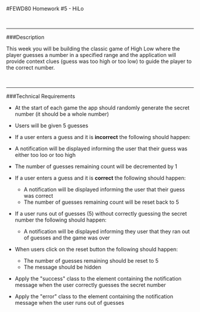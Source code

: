 #FEWD80 Homework #5 - HiLo

<br>

---

###Description

This week you will be building the classic game of High Low where the player guesses a number in a specified range and the application will provide context clues (guess was too high or too low) to guide the player to the correct number.

<br>

---

###Technical Requirements

- At the start of each game the app should randomly generate the secret number (it should be a whole number)
- Users will be given 5 guesses
- If a user enters a guess and it is **incorrect** the following should happen:
 - A notification will be displayed informing the user that their guess was either too loo or too high
 - The number of guesses remaining count will be decremented by 1

- If a user enters a guess and it is **correct** the following should happen:
  - A notification will be displayed informing the user that their guess was correct
  - The number of guesses remaining count will be reset back to 5

- If a user runs out of guesses (5) without correctly guessing the secret number the following should happen:
  - A notification will be displayed informing they user that they ran out of guesses and the game was over

- When users click on the reset button the following should happen:
  - The number of guesses remaining should be reset to 5
  - The message should be hidden

- Apply the "success" class to the element containing the notification message when the user correctly guesses the secret number
- Apply the "error" class to the element containing the notification message when the user runs out of guesses
